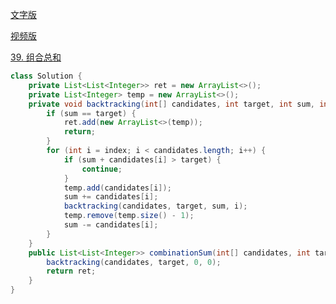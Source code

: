 [文字版](https://programmercarl.com/0039.%E7%BB%84%E5%90%88%E6%80%BB%E5%92%8C.html)

[视频版](https://www.bilibili.com/video/BV1KT4y1M7HJ)

[39. 组合总和](https://leetcode.cn/problems/combination-sum)

```Java
class Solution {
    private List<List<Integer>> ret = new ArrayList<>();
    private List<Integer> temp = new ArrayList<>();
    private void backtracking(int[] candidates, int target, int sum, int index) {
        if (sum == target) {
            ret.add(new ArrayList<>(temp));
            return;
        }
        for (int i = index; i < candidates.length; i++) {
            if (sum + candidates[i] > target) {
                continue;
            }
            temp.add(candidates[i]);
            sum += candidates[i];
            backtracking(candidates, target, sum, i);
            temp.remove(temp.size() - 1);
            sum -= candidates[i];
        }
    }
    public List<List<Integer>> combinationSum(int[] candidates, int target) {
        backtracking(candidates, target, 0, 0);
        return ret;
    }
}
```